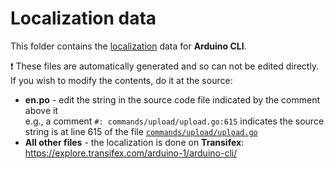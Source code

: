 # Localization data

This folder contains the [localization](https://wikipedia.org/wiki/Language_localisation) data for **Arduino CLI**.

❗ These files are automatically generated and so can not be edited directly. If you wish to modify the contents, do it
at the source:

- **en.po** - edit the string in the source code file indicated by the comment above it <br /> e.g., a comment
  `#: commands/upload/upload.go:615` indicates the source string is at line 615 of the file
  [`commands/upload/upload.go`](../../../commands/upload/upload.go)
- **All other files** - the localization is done on **Transifex**: <br />
  https://explore.transifex.com/arduino-1/arduino-cli/
